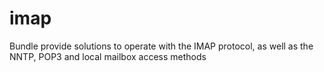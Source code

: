# imap
Bundle provide solutions to operate with the IMAP protocol, as well as the NNTP, POP3 and local mailbox access methods